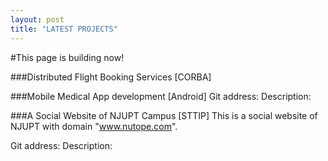 ```yaml
---
layout: post
title: "LATEST PROJECTS"
---
```

#This page is building now!

###Distributed Flight Booking Services [CORBA]

###Mobile Medical App development [Android]
Git address:
Description:

###A Social Website of NJUPT Campus [STTIP]
This is a social website of NJUPT with domain "www.nutope.com".

Git address:
Description:
